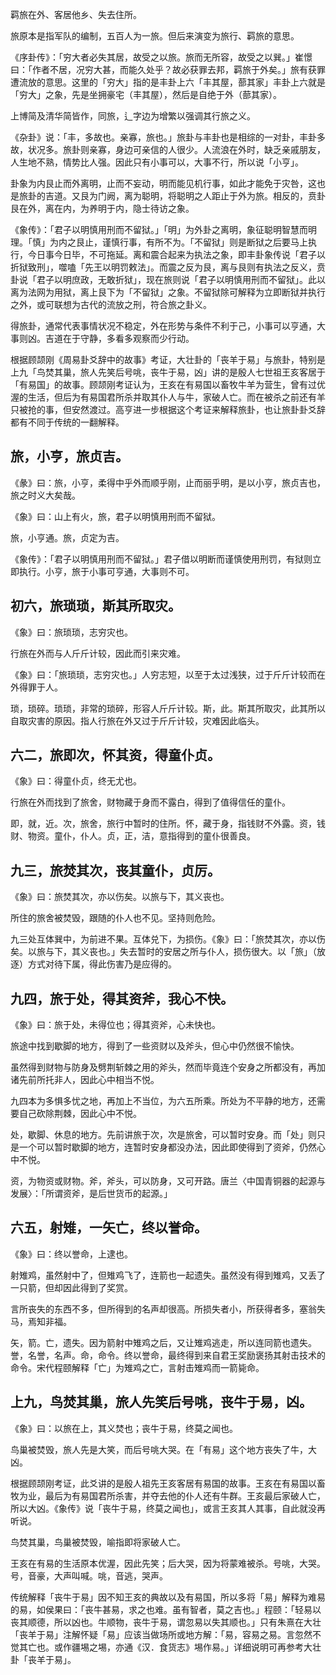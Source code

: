 
羁旅在外、客居他乡、失去住所。

旅原本是指军队的编制，五百人为一旅。但后来演变为旅行、羁旅的意思。

《序卦传》：「穷大者必失其居，故受之以旅。旅而无所容，故受之以巽。」崔憬曰：「作者不居，况穷大甚，而能久处乎？故必获罪去邦，羁旅于外矣。」旅有获罪遭流放的意思。这里的「穷大」指的是丰卦上六「丰其屋，蔀其家」丰卦上六就是「穷大」之象，先是坐拥豪宅（丰其屋），然后是自绝于外（蔀其家）。

上博简及清华简皆作，同旅，辶字边为增繁以强调其行旅之义。

《杂卦》说：「丰，多故也。亲寡，旅也。」旅卦与丰卦也是相综的一对卦，丰卦多故，状况多。旅卦则亲寡，身边可亲信的人很少。人流浪在外时，缺乏亲戚朋友，人生地不熟，情势比人强。因此只有小事可以，大事不行，所以说「小亨」。

卦象为内艮止而外离明，止而不妄动，明而能见机行事，如此才能免于灾咎，这也是旅卦的吉道。又艮为门阙，离为聪明，将聪明之人距止于外为旅。相反的，贲卦艮在外，离在内，为养明于内，隐士待访之象。

《象传》：「君子以明慎用刑而不留狱。」「明」为外卦之离明，象征聪明智慧而明理。「慎」为内之艮止，谨慎行事，有所不为。「不留狱」则是断狱之后要马上执行，今日事今日毕，不可拖延。离和震合起来为执法之象，即丰卦象传说「君子以折狱致刑」，噬嗑「先王以明罚敕法」。而震之反为艮，离与艮则有执法之反义，贲卦说「君子以明庶政，无敢折狱」，现在旅则说「君子以明慎用刑而不留狱」。此以离为法网为用狱，离上艮下为「不留狱」之象。不留狱除可解释为立即断狱并执行之外，或可联想为古代的流放之刑，符合旅之卦义。

得旅卦，通常代表事情状况不稳定，外在形势与条件不利于己，小事可以亨通，大事则凶。吉道在于守静，多看多观察而少行动。

根据顾颉刚《周易卦爻辞中的故事》考证，大壮卦的「丧羊于易」与旅卦，特别是上九「鸟焚其巢，旅人先笑后号咷，丧牛于易，凶」讲的是殷人七世祖王亥客居于「有易国」的故事。顾颉刚考证认为，王亥在有易国以畜牧牛羊为营生，曾有过优渥的生活，但后为有易国君所杀并取其仆人与牛，家破人亡。而在被杀之前还有羊只被抢的事，但安然渡过。高亨进一步根据这个考证来解释旅卦，也让旅卦卦爻辞都有不同于传统的一翻解释。

## 旅，小亨，旅贞吉。

《彖》曰：旅，小亨，柔得中乎外而顺乎刚，止而丽乎明，是以小亨，旅贞吉也，旅之时义大矣哉。

《象》曰：山上有火，旅，君子以明慎用刑而不留狱。

旅，小亨通。旅，贞定为吉。

《象传》：「君子以明慎用刑而不留狱。」君子借以明断而谨慎使用刑罚，有狱则立即执行。小亨，旅于小事可亨通，大事则不可。

## 初六，旅琐琐，斯其所取灾。

《象》曰：旅琐琐，志穷灾也。

行旅在外而与人斤斤计较，因此而引来灾难。

《象》曰：「旅琐琐，志穷灾也。」人穷志短，以至于太过浅狭，过于斤斤计较而在外得罪于人。

琐，琐碎。琐琐，非常的琐碎，形容人斤斤计较。斯，此。斯其所取灾，此其所以自取灾害的原因。指人行旅在外又过于斤斤计较，灾难因此临头。

## 六二，旅即次，怀其资，得童仆贞。

《象》曰：得童仆贞，终无尤也。

行旅在外而找到了旅舍，财物藏于身而不露白，得到了值得信任的童仆。

即，就，近。次，旅舍，旅行中暂时的住所。怀，藏于身，指钱财不外露。资，钱财、物资。童仆，仆人。贞，正，洁，意指得到的童仆很善良。

## 九三，旅焚其次，丧其童仆，贞厉。

《象》曰：旅焚其次，亦以伤矣。以旅与下，其义丧也。

所住的旅舍被焚毁，跟随的仆人也不见。坚持则危险。

九三处互体巽中，为前进不果。互体兑下，为损伤。《象》曰：「旅焚其次，亦以伤矣。以旅与下，其义丧也。」失去暂时的安居之所与仆人，损伤很大。以「旅」（放逐）方式对待下属，得此伤害乃是应得的。

## 九四，旅于处，得其资斧，我心不快。

《象》曰：旅于处，未得位也；得其资斧，心未快也。

旅途中找到歇脚的地方，得到了一些资财以及斧头，但心中仍然很不愉快。

虽然得到财物与防身及劈荆斩棘之用的斧头，然而毕竟连个安身之所都没有，再加诸先前所托非人，因此心中相当不悦。

九四本为多惧多忧之地，再加上不当位，为六五所乘。所处为不平静的地方，还需要自己砍除荆棘，因此心中不悦。

处，歇脚、休息的地方。先前讲旅于次，次是旅舍，可以暂时安身。而「处」则只是一个可以暂时歇脚的地方，连暂时安身都没办法，因此即使得到了资斧，仍然心中不悦。

资，为物资或财物。斧，斧头，可以防身，又可开路。唐兰〈中国青铜器的起源与发展〉：「所谓资斧，是后世货币的起源。」

## 六五，射雉，一矢亡，终以誉命。

《象》曰：终以誉命，上逮也。

射雉鸡，虽然射中了，但雉鸡飞了，连箭也一起遗失。虽然没有得到雉鸡，又丢了一只箭，但却因此得到了奖赏。

言所丧失的东西不多，但所得到的名声却很高。所损失者小，所获得者多，塞翁失马，焉知非福。

矢，箭。亡，遗失。因为箭射中雉鸡之后，又让雉鸡逃走，所以连同箭也遗失。誉，名誉，名声。命，命令。终以誉命，最终得到来自君王奖励褒扬其射击技术的命令。宋代程颐解释「亡」为雉鸡之亡，言射击雉鸡而一箭毙命。

## 上九，鸟焚其巢，旅人先笑后号咷，丧牛于易，凶。

《象》曰：以旅在上，其义焚也；丧牛于易，终莫之闻也。

鸟巢被焚毁，旅人先是大笑，而后号咷大哭。在「有易」这个地方丧失了牛，大凶。

根据顾颉刚考证，此爻讲的是殷人祖先王亥客居有易国的故事。王亥在有易国以畜牧为业，最后为有易国君所杀害，并夺去他的仆人还有牛群。王亥最后家破人亡，所以大凶。《象传》说「丧牛于易，终莫之闻也」，或言王亥其人其事，自此就没再听说。

鸟焚其巢，鸟巢被焚毁，喻指即将家破人亡。

王亥在有易的生活原本优渥，因此先笑；后大哭，因为将蒙难被杀。号咷，大哭。号，音豪，大声叫喊。咷，音逃，哭声。

传统解释「丧牛于易」因不知王亥的典故以及有易国，所以多将「易」解释为难易的易，如侯果曰：「丧牛甚易，求之也难。虽有智者，莫之吉也。」程颐：「轻易以丧其顺德，所以凶也。牛顺物，丧牛于易，谓忽易以失其顺也。」只有朱熹在大壮「丧羊于易」注解怀疑「易」应该当做场所或地方解：「易，容易之易。言忽然不觉其亡也。或作疆埸之埸，亦通《汉．食货志》埸作易。」详细说明可再参考大壮卦「丧羊于易」。